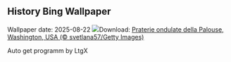 ## History Bing Wallpaper
Wallpaper date: 2025-08-22
![](https://www.bing.com/th?id=OHR.PalouseWA_IT-IT4357870693_UHD.jpg&w=1000)Download: [Praterie ondulate della Palouse, Washington, USA (© svetlana57/Getty Images)](https://www.bing.com/th?id=OHR.PalouseWA_IT-IT4357870693_UHD.jpg)

Auto get programm by LtgX
